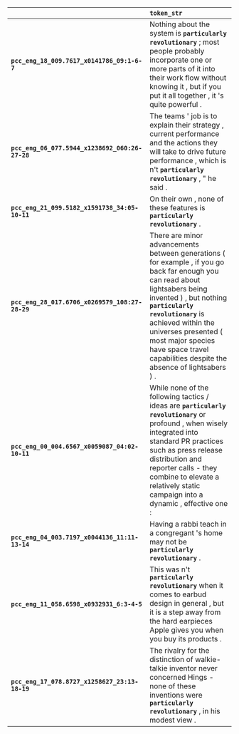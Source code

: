 |                                                 | `token_str`                                                                                                                                                                                                                                                                                                                       |
|:------------------------------------------------|:----------------------------------------------------------------------------------------------------------------------------------------------------------------------------------------------------------------------------------------------------------------------------------------------------------------------------------|
| **`pcc_eng_18_009.7617_x0141786_09:1-6-7`**     | Nothing about the system is __``particularly revolutionary``__ ; most people probably incorporate one or more parts of it into their work flow without knowing it , but if you put it all together , it 's quite powerful .                                                                                                       |
| **`pcc_eng_06_077.5944_x1238692_060:26-27-28`** | The teams ' job is to explain their strategy , current performance and the actions they will take to drive future performance , which is n't __``particularly revolutionary``__ , " he said .                                                                                                                                     |
| **`pcc_eng_21_099.5182_x1591738_34:05-10-11`**  | On their own , none of these features is __``particularly revolutionary``__ .                                                                                                                                                                                                                                                     |
| **`pcc_eng_28_017.6706_x0269579_108:27-28-29`** | There are minor advancements between generations ( for example , if you go back far enough you can read about lightsabers being invented ) , but nothing __``particularly revolutionary``__ is achieved within the universes presented ( most major species have space travel capabilities despite the absence of lightsabers ) . |
| **`pcc_eng_00_004.6567_x0059087_04:02-10-11`**  | While none of the following tactics / ideas are __``particularly revolutionary``__ or profound , when wisely integrated into standard PR practices such as press release distribution and reporter calls - they combine to elevate a relatively static campaign into a dynamic , effective one :                                  |
| **`pcc_eng_04_003.7197_x0044136_11:11-13-14`**  | Having a rabbi teach in a congregant 's home may not be __``particularly revolutionary``__ .                                                                                                                                                                                                                                      |
| **`pcc_eng_11_058.6598_x0932931_6:3-4-5`**      | This was n't __``particularly revolutionary``__ when it comes to earbud design in general , but it is a step away from the hard earpieces Apple gives you when you buy its products .                                                                                                                                             |
| **`pcc_eng_17_078.8727_x1258627_23:13-18-19`**  | The rivalry for the distinction of walkie-talkie inventor never concerned Hings - none of these inventions were __``particularly revolutionary``__ , in his modest view .                                                                                                                                                         |